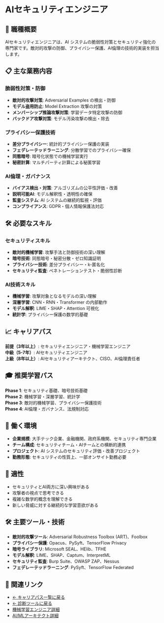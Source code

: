 # AIセキュリティエンジニア

## 🎯 職種概要
AIセキュリティエンジニアは、AI システムの脆弱性対策とセキュリティ強化の専門家です。敵対的攻撃の防御、プライバシー保護、AI倫理の技術的実装を担当します。

## 📋 主な業務内容

### 脆弱性対策・防御
- **敵対的攻撃対策**: Adversarial Examples の検出・防御
- **モデル盗用防止**: Model Extraction 攻撃の対策
- **メンバーシップ推論攻撃対策**: 学習データ特定攻撃の防御
- **バックドア攻撃対策**: モデル汚染攻撃の検出・除去

### プライバシー保護技術
- **差分プライバシー**: 統計的プライバシー保護の実装
- **フェデレーテッドラーニング**: 分散学習でのプライバシー確保
- **同態暗号**: 暗号化状態での機械学習実行
- **秘密計算**: マルチパーティ計算による秘匿学習

### AI倫理・ガバナンス
- **バイアス検出・対策**: アルゴリズムの公平性評価・改善
- **説明可能AI**: モデル解釈性・透明性の確保
- **監査システム**: AI システムの継続的監視・評価
- **コンプライアンス**: GDPR・個人情報保護法対応

## 🛠️ 必要なスキル

### セキュリティスキル
- **敵対的機械学習**: 攻撃手法と防御技術の深い理解
- **暗号技術**: 同態暗号・秘密分散・ゼロ知識証明
- **プライバシー技術**: 差分プライバシー・k-匿名化
- **セキュリティ監査**: ペネトレーションテスト・脆弱性診断

### AI技術スキル
- **機械学習**: 攻撃対象となるモデルの深い理解
- **深層学習**: CNN・RNN・Transformer の内部動作
- **モデル解釈**: LIME・SHAP・Attention 可視化
- **統計学**: プライバシー保護の数学的基礎

## 📈 キャリアパス
**前提（3年以上）**: セキュリティエンジニア・機械学習エンジニア  
**中級（5-7年）**: AIセキュリティエンジニア  
**上級（8年以上）**: AIセキュリティアーキテクト、CISO、AI倫理責任者

## 🎓 推奨学習パス
**Phase 1**: セキュリティ基礎、暗号技術基礎  
**Phase 2**: 機械学習・深層学習、統計学  
**Phase 3**: 敵対的機械学習、プライバシー保護技術  
**Phase 4**: AI倫理・ガバナンス、法規制対応

## 💼 働く環境
- **企業規模**: 大手テック企業、金融機関、政府系機関、セキュリティ専門企業
- **チーム構成**: セキュリティチーム・AIチームとの横断的連携
- **プロジェクト**: AI システムのセキュリティ評価・改善プロジェクト
- **勤務形態**: セキュリティの性質上、一部オンサイト勤務必要

## 🎯 適性
- セキュリティとAI両方に深い興味がある
- 攻撃者の視点で思考できる
- 複雑な数学的概念を理解できる
- 新しい脅威に対する継続的な学習意欲がある

## 🛠️ 主要ツール・技術
- **敵対的攻撃ツール**: Adversarial Robustness Toolbox (ART)、Foolbox
- **プライバシー保護**: Opacus、PySyft、TensorFlow Privacy
- **暗号ライブラリ**: Microsoft SEAL、HElib、TFHE
- **モデル解釈**: LIME、SHAP、Captum、InterpretML
- **セキュリティ監査**: Burp Suite、OWASP ZAP、Nessus
- **フェデレーテッドラーニング**: PySyft、TensorFlow Federated

## 🔗 関連リンク

- [← キャリアパス一覧に戻る](../ai_career_paths_guide.md)
- [← 診断ツールに戻る](https://centraleden.github.io/ai_training/docs/career_path_interactive.html)
- [機械学習エンジニア詳細](machine-learning-engineer.md)
- [AI/MLアーキテクト詳細](ai-architect.md) 